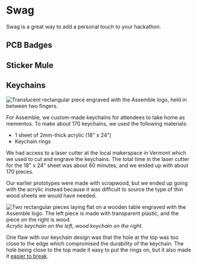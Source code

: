 # Swag

Swag is a great way to add a personal touch to your hackathon.

## PCB Badges

## Sticker Mule

## Keychains

![Translucent rectangular piece engraved with the Assemble logo, held in between two fingers.](https://cloud-e4p6y2lsz-hack-club-bot.vercel.app/0img_1645.jpg)

For Assemble, we custom-made keychains for attendees to take home as mementos. To make about 170 keychains, we used the following materials:

- 1 sheet of 2mm-thick acrylic (18" x 24")
- Keychain rings

We had access to a laser cutter at the local makerspace in Vermont which we used to cut and engrave the keychains. The total time in the laser cutter for the 18" x 24" sheet was about 60 minutes, and we ended up with about 170 pieces.

Our earlier prototypes were made with scrapwood, but we ended up going with the acrylic instead because it was difficult to source the type of thin wood sheets we would have needed.

![Two rectangular pieces laying flat on a wooden table engraved with the Assemble logo. The left piece is made with transparent plastic, and the piece on the right is wood.](https://cloud-qtwsko766-hack-club-bot.vercel.app/0img_1646.jpg)
_Acrylic keychain on the left, wood keychain on the right._

One flaw with our keychain design was that the hole at the top was too close to the edge which compromised the durability of the keychain. The hole being close to the top made it easy to put the rings on, but it also made it [easier to break](https://cloud-pghqpha23-hack-club-bot.vercel.app/0pxl_20220826_194901348.mp.jpg).
